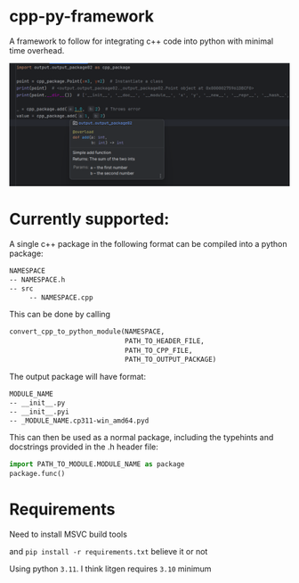# cpp-py-framework
A framework to follow for integrating c++ code into python with minimal time overhead. 

![typehint.png](Docs/typehint.png)

# Currently supported:
A single c++ package in the following format can be compiled into a python package:
```
NAMESPACE
-- NAMESPACE.h
-- src
     -- NAMESPACE.cpp
```

This can be done by calling 
```python
convert_cpp_to_python_module(NAMESPACE, 
                             PATH_TO_HEADER_FILE, 
                             PATH_TO_CPP_FILE,
                             PATH_TO_OUTPUT_PACKAGE)
```

The output package will have format:
```
MODULE_NAME
-- __init__.py
-- __init__.pyi
-- _MODULE_NAME.cp311-win_amd64.pyd
```

This can then be used as a normal package, including the typehints and docstrings provided in the .h header file:

```python
import PATH_TO_MODULE.MODULE_NAME as package
package.func()
```

# Requirements
Need to install MSVC build tools

and `pip install -r requirements.txt` believe it or not

Using python `3.11`. I think litgen requires `3.10` minimum